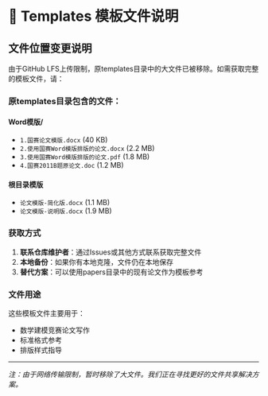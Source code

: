 # 📄 Templates 模板文件说明

## 文件位置变更说明

由于GitHub LFS上传限制，原templates目录中的大文件已被移除。如需获取完整的模板文件，请：

### 原templates目录包含的文件：

#### Word模版/
- `1.国赛论文模版.docx` (40 KB)
- `2.使用国赛Word模版排版的论文.docx` (2.2 MB)
- `3.使用国赛Word模版排版的论文.pdf` (1.8 MB)
- `4.国赛2011B题原论文.doc` (1.2 MB)

#### 根目录模版
- `论文模版-简化版.docx` (1.1 MB)
- `论文模版-说明版.docx` (1.9 MB)

### 获取方式

1. **联系仓库维护者**：通过Issues或其他方式联系获取完整文件
2. **本地备份**：如果你有本地克隆，文件仍在本地保存
3. **替代方案**：可以使用papers目录中的现有论文作为模板参考

### 文件用途

这些模板文件主要用于：
- 数学建模竞赛论文写作
- 标准格式参考
- 排版样式指导

---

*注：由于网络传输限制，暂时移除了大文件。我们正在寻找更好的文件共享解决方案。*